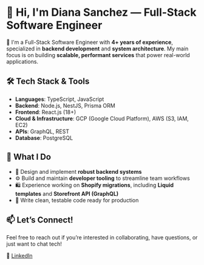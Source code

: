 # 👋 Hi, I'm Diana Sanchez — Full-Stack Software Engineer

🚀 I'm a Full-Stack Software Engineer with **4+ years of experience**, specialized in **backend development** and **system architecture**. My main focus is on building **scalable, performant services** that power real-world applications.

## 🛠️ Tech Stack & Tools

- **Languages**: TypeScript, JavaScript
- **Backend**: Node.js, NestJS, Prisma ORM
- **Frontend**: React.js (18+)
- **Cloud & Infrastructure**: GCP (Google Cloud Platform), AWS (S3, IAM, EC2)
- **APIs**: GraphQL, REST
- **Database**: PostgreSQL

## 🔧 What I Do

- 🧩 Design and implement **robust backend systems**
- ⚙️ Build and maintain **developer tooling** to streamline team workflows
- 🛍️ Experience working on **Shopify migrations**, including **Liquid templates** and **Storefront API (GraphQL)**
- 🧪 Write clean, testable code ready for production

## 📫 Let’s Connect!

Feel free to reach out if you’re interested in collaborating, have questions, or just want to chat tech!

💼 [LinkedIn](https://www.linkedin.com/in/diana-sanchez-ordonez/)
